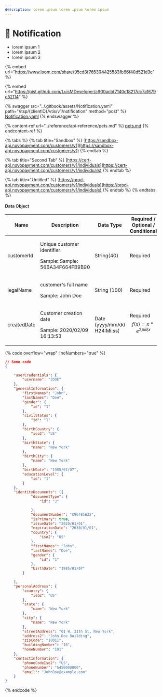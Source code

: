 ```yaml
---
description: lorem ipsum lorem ipsum lorem ipsum
---
```


# 🎯 Notification



* lorem ipsum 1
* lorem ipsum 2
* lorem ipsum 3

{% embed url="https://www.loom.com/share/95cd3f765304425583fb66f40d521d3c" %}

{% embed url="https://gist.github.com/LuisMDeveloper/a900acbf7140c18217dc7a1679c52114" %}



{% swagger src="../.gitbook/assets/Notification.yaml" path="/itsp/{clientID}/vtis/v1/notification" method="post" %}
[Notification.yaml](../.gitbook/assets/Notification.yaml)
{% endswagger %}

{% content-ref url="../reference/api-reference/pets.md" %}
[pets.md](../reference/api-reference/pets.md)
{% endcontent-ref %}

{% tabs %}
{% tab title="Sandbox" %}
[https://sandbox-api.novopayment.com/customers/v1](https://sandbox-api.novopayment.com/customers/v1)
{% endtab %}

{% tab title="Second Tab" %}
[https://cert-api.novopayment.com/customers/v1/individuals](https://cert-api.novopayment.com/customers/v1/individuals)
{% endtab %}

{% tab title="Untitled" %}
[https://prod-api.novopayment.com/customers/v1/individuals](https://prod-api.novopayment.com/customers/v1/individuals)
{% endtab %}
{% endtabs %}

#### Data Object

| Name        | Description                                                               | Data Type                   | Required / Optional / Conditional       |
| ----------- | ------------------------------------------------------------------------- | --------------------------- | --------------------------------------- |
| customerId  | <p>Unique customer identifier.</p><p>Sample: Sample: 56BA34F664FB9B90</p> | String(40)                  | Required                                |
| legalName   | <p>customer's full name</p><p>Sample: John Doe</p>                        | String (100)                | Required                                |
| createdDate | <p>Customer creation date</p><p>Sample: 2020/02/09 16:13:53</p>           | Date (yyyy/mm/dd H24:Mi:ss) | Required$$f(x) = x * e^{2 pi i \xi x}$$ |

{% code overflow="wrap" lineNumbers="true" %}
```json
// Some code
{

	"userCredentials": {
		"username": "JDOE"
	},
	"generalInformation": {
		"firstNames": "John",
		"lastNames": "Doe",
		"gender": {
			"id": "1"
		},
		"civilStatus": {
			"id": "1"
		},
		"birthCountry": {
			"iso2": "US"
		},
		"birthState": {
			"name": "New York"
		},
		"birthCity": {
			"name": "New York"
		},
		"birthDate": "1985/01/07",
		"educationLevel": {
			"id": "1"
		}
	},
	"identityDocuments": [{
			"documentType": {
				"id": "3"

			},
			"documentNumber": "C96485632",
			"isPrimary": true,
			"issueDate": "2020/01/01",
			"expirationDate": "2030/01/01",
			"country": {
				"iso2": "US"
			},
			"firstNames": "John",
			"lastNames": "Doe",
			"gender": {
				"id": "1"
			},
			"birthDate": "1985/01/07"
		}

	],
	"personalAddress": {
		"country": {
			"iso2": "US"
		},
		"state": {
			"name": "New York"
		},
		"city": {
			"name": "New York"
		},
		"streetAddress": "01 W. 31th St, New York",
		"address2": "John Doe Building",
		"zipCode": "10011",
		"buildingNumber": "10",
		"homeNumber": "101"
	},
	"contactInformation": {
		"phoneCodeIso2": "US",
		"phoneNumber": "6450000000",
		"email": "JohnDoe@example.com"
	}
}
```
{% endcode %}
